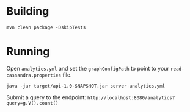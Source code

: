 # Building
`mvn clean package -DskipTests`

# Running
Open `analytics.yml` and set the `graphConfigPath` to point to your `read-cassandra.properties` file.

`java -jar target/api-1.0-SNAPSHOT.jar server analytics.yml`

Submit a query to the endpoint:
`http://localhost:8080/analytics?query=g.V().count()`
